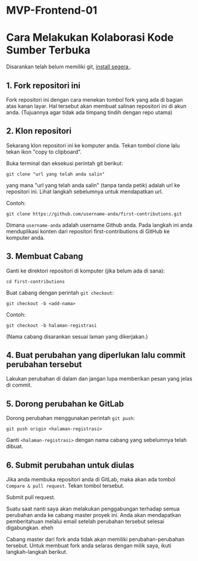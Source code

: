 # MVP-Frontend-01

# Cara Melakukan Kolaborasi Kode Sumber Terbuka
 
Disarankan telah belum memiliki git, [ install segera ]( https://git-scm.com/downloads ).

## 1. Fork repositori ini

Fork repositori ini dengan cara menekan tombol fork yang ada di bagian atas kanan layar.
Hal tersebut akan membuat salinan repositori ini di akun anda. (Tujuannya agar tidak ada timpang tindih dengan repo utama)

## 2. Klon repositori

Sekarang klon repositori ini ke komputer anda. Tekan tombol clone lalu tekan ikon "copy to clipboard".

Buka terminal dan eksekusi perintah git berikut:

```
git clone "url yang telah anda salin"
```
yang mana "url yang telah anda salin" (tanpa tanda petik) adalah url ke repositori ini. Lihat langkah sebelumnya untuk mendapatkan url.

Contoh:
```
git clone https://github.com/username-anda/first-contributions.git
```
Dimana `username-anda` adalah username Github anda. Pada langkah ini anda menduplikasi konten dari repositori first-contributions di GitHub ke komputer anda.

## 3. Membuat Cabang

Ganti ke direktori repositori di komputer (jika belum ada di sana):

```
cd first-contributions
```
Buat cabang dengan perintah `git checkout`:
```
git checkout -b <add-nama>
```

Contoh:
```
git checkout -b halaman-registrasi
```
(Nama cabang disarankan sesuai laman yang dikerjakan.)

## 4. Buat perubahan yang diperlukan lalu commit perubahan tersebut

Lakukan perubahan di dalam  dan jangan lupa memberikan pesan yang jelas di commit.


## 5. Dorong perubahan ke GitLab

Dorong perubahan menggunakan perintah `git push`:
```
git push origin <halaman-registrasi>
```
Ganti `<halaman-registrasi>` dengan nama cabang yang sebelumnya telah dibuat.

## 6. Submit perubahan untuk diulas

Jika anda membuka repositori anda di GitLab, maka akan ada tombol `Compare & pull request`. Tekan tombol tersebut.

Submit pull request.

Suatu saat nanti saya akan melakukan penggabungan terhadap semua perubahan anda ke cabang master proyek ini. Anda akan mendapatkan pemberitahuan melalui email setelah perubahan tersebut selesai digabungkan. eheh

Cabang master dari fork anda tidak akan memiliki perubahan-perubahan tersebut. Untuk membuat fork anda selaras dengan milik saya, ikuti langkah-langkah berikut.
